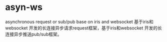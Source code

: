 # asyn-ws
 asynchronous request or sub/pub base on iris and websocket 
 基于iris和websocket 开发的长连接异步请求request框架，基于iris和websocket 开发的长连接异步推送pub/sub框架。
